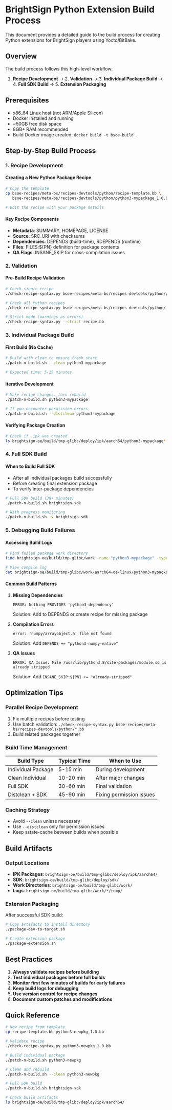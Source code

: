 # BrightSign Python Extension Build Process

This document provides a detailed guide to the build process for creating Python extensions for BrightSign players using Yocto/BitBake.

## Overview

The build process follows this high-level workflow:

1. **Recipe Development** → 2. **Validation** → 3. **Individual Package Build** → 4. **Full SDK Build** → 5. **Extension Packaging**

## Prerequisites

- x86_64 Linux host (not ARM/Apple Silicon)
- Docker installed and running
- ~50GB free disk space
- 8GB+ RAM recommended
- Build Docker image created: `docker build -t bsoe-build .`

## Step-by-Step Build Process

### 1. Recipe Development

#### Creating a New Python Package Recipe

```bash
# Copy the template
cp bsoe-recipes/meta-bs/recipes-devtools/python/recipe-template.bb \
   bsoe-recipes/meta-bs/recipes-devtools/python/python3-mypackage_1.0.0.bb

# Edit the recipe with your package details
```

#### Key Recipe Components

- **Metadata**: SUMMARY, HOMEPAGE, LICENSE
- **Source**: SRC_URI with checksums
- **Dependencies**: DEPENDS (build-time), RDEPENDS (runtime)
- **Files**: FILES:${PN} definition for package contents
- **QA Flags**: INSANE_SKIP for cross-compilation issues

### 2. Validation

#### Pre-Build Recipe Validation

```bash
# Check single recipe
./check-recipe-syntax.py bsoe-recipes/meta-bs/recipes-devtools/python/python3-mypackage_1.0.0.bb

# Check all Python recipes
./check-recipe-syntax.py bsoe-recipes/meta-bs/recipes-devtools/python/

# Strict mode (warnings as errors)
./check-recipe-syntax.py --strict recipe.bb
```

### 3. Individual Package Build

#### First Build (No Cache)

```bash
# Build with clean to ensure fresh start
./patch-n-build.sh --clean python3-mypackage

# Expected time: 5-15 minutes
```

#### Iterative Development

```bash
# Make recipe changes, then rebuild
./patch-n-build.sh python3-mypackage

# If you encounter permission errors
./patch-n-build.sh --distclean python3-mypackage
```

#### Verifying Package Creation

```bash
# Check if .ipk was created
ls brightsign-oe/build/tmp-glibc/deploy/ipk/aarch64/python3-mypackage*.ipk
```

### 4. Full SDK Build

#### When to Build Full SDK

- After all individual packages build successfully
- Before creating final extension package
- To verify inter-package dependencies

```bash
# Full SDK build (30+ minutes)
./patch-n-build.sh brightsign-sdk

# With progress monitoring
./patch-n-build.sh -v brightsign-sdk
```

### 5. Debugging Build Failures

#### Accessing Build Logs

```bash
# Find failed package work directory
find brightsign-oe/build/tmp-glibc/work -name "python3-mypackage" -type d

# View compile log
cat brightsign-oe/build/tmp-glibc/work/aarch64-oe-linux/python3-mypackage/*/temp/log.do_compile.*
```

#### Common Build Patterns

1. **Missing Dependencies**
   ```
   ERROR: Nothing PROVIDES 'python3-dependency'
   ```
   Solution: Add to DEPENDS or create recipe for missing package

2. **Compilation Errors**
   ```
   error: 'numpy/arrayobject.h' file not found
   ```
   Solution: Add `DEPENDS += "python3-numpy-native"`

3. **QA Issues**
   ```
   ERROR: QA Issue: File /usr/lib/python3.8/site-packages/module.so is already stripped
   ```
   Solution: Add `INSANE_SKIP:${PN} += "already-stripped"`

## Optimization Tips

### Parallel Recipe Development

1. Fix multiple recipes before testing
2. Use batch validation: `./check-recipe-syntax.py bsoe-recipes/meta-bs/recipes-devtools/python/*.bb`
3. Build related packages together

### Build Time Management

| Build Type | Typical Time | When to Use |
|------------|--------------|-------------|
| Individual Package | 5-15 min | During development |
| Clean Individual | 10-20 min | After major changes |
| Full SDK | 30-60 min | Final validation |
| Distclean + SDK | 45-90 min | Fixing permission issues |

### Caching Strategy

- Avoid `--clean` unless necessary
- Use `--distclean` only for permission issues
- Keep sstate-cache between builds when possible

## Build Artifacts

### Output Locations

- **IPK Packages**: `brightsign-oe/build/tmp-glibc/deploy/ipk/aarch64/`
- **SDK**: `brightsign-oe/build/tmp-glibc/deploy/sdk/`
- **Work Directories**: `brightsign-oe/build/tmp-glibc/work/`
- **Logs**: `brightsign-oe/build/tmp-glibc/work/*/temp/`

### Extension Packaging

After successful SDK build:
```bash
# Copy artifacts to install directory
./package-dev-to-target.sh

# Create extension package
./package-extension.sh
```

## Best Practices

1. **Always validate recipes before building**
2. **Test individual packages before full builds**
3. **Monitor first few minutes of builds for early failures**
4. **Keep build logs for debugging**
5. **Use version control for recipe changes**
6. **Document custom patches and modifications**

## Quick Reference

```bash
# New recipe from template
cp recipe-template.bb python3-newpkg_1.0.bb

# Validate recipe
./check-recipe-syntax.py python3-newpkg_1.0.bb

# Build individual package
./patch-n-build.sh python3-newpkg

# Clean and rebuild
./patch-n-build.sh --clean python3-newpkg

# Full SDK build
./patch-n-build.sh brightsign-sdk

# Check build artifacts
ls brightsign-oe/build/tmp-glibc/deploy/ipk/aarch64/
```